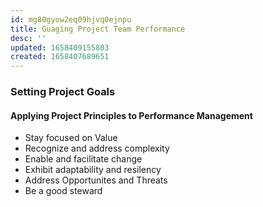 ```yaml
---
id: mg80gyow2eq09hjvq0ejnpu
title: Guaging Project Team Performance
desc: ''
updated: 1658409155803
created: 1658407689651
---
```


### Setting Project Goals

#### Applying Project Principles to Performance Management

- Stay focused on Value
- Recognize and address complexity
- Enable and facilitate change
- Exhibit adaptability and resilency
- Address Opportunites and Threats
- Be a good steward
